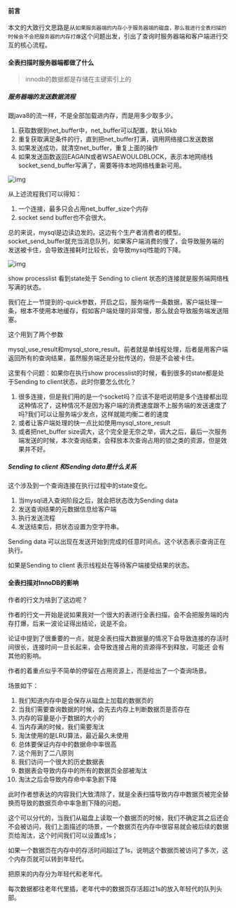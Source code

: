 #### 前言

本文的大致行文思路是从`如果服务器端的内存小于服务器端的磁盘，那么我进行全表扫描的时候会不会把服务器的内存打爆`这个问题出发，引出了查询时服务器端和客户端进行交互的核心流程。



#### 全表扫描时服务器端都做了什么

>  innodb的数据都是存储在主键索引上的



##### 服务器端的发送数据流程

跟java8的流一样，不是全部加载进内存，而是用多少取多少。

1. 获取数据到net_buffer中，net_buffer可以配置，默认16kb
2. 重复获取满足条件的行，直到把net_buffer打满，调用网络接口发送数据
3. 如果发送成功，就清空net_buffer，重复上面的操作
4. 如果发送函数返回EAGAIN或者WSAEWOULDBLOCK，表示本地网络栈socket_send_buffer写满了，需要等待本地网络栈重新可用。

![img](https://static001.geekbang.org/resource/image/a0/bd/a027c300d7dde8cea4fad8f34b670ebd.jpg)

从上述流程我们可以得知：

1. 一个连接，最多只会占用net_buffer_size个内存
2. socket send buffer也不会很大。



总的来说，mysql是边读边发的。这边有个生产者消费者的模型。socket_send_buffer就充当消息队列，如果客户端消费的慢了，会导致服务端的发送被卡住，会导致连接耗时比较长，会导致mysql性能的下降。

![img](https://static001.geekbang.org/resource/image/18/c3/183a704d4495bebbc13c524695b5b6c3.png)

show processlist 看到state处于 Sending to client 状态的连接就是服务端网络栈写满的状态。

我们在上一节提到的-quick参数，开启之后，服务端传一条数据，客户端处理一条，根本不使用本地缓存，假如客户端处理的非常慢，那么就会导致服务端发送阻塞。

这个用到了两个参数

mysql_use_result和mysql_store_result。前者就是单线程处理，后者是用客户端返回所有的查询结果，虽然服务端还是分批传送的，但是不会被卡住。



这里有个问题：如果你在执行show processlist的时候，看到很多的state都是处于Sending to client状态，此时你要怎么优化？

1. 很多连接，但是我们用的是一个socket吗？应该不是吧说明是多个连接都出现这种情况了，这种情况不是因为客户端的消费速度跟不上服务端的发送速度了吗?我们可以让服务端少发点，这样就能均衡二者的速度
2. 或者让客户端处理的快一点比如使用mysql_store_result
3. 或者把net_buffer size调大，这个完全是无奈之举，调大之后，最后一次服务端发送的时候，本次查询结束，会释放本次查询占用的锁之类的资源，但是效果并不好。



##### Sending to client 和Sending data是什么关系

这个涉及到一个查询连接在执行过程中的state变化。

1. 当mysql进入查询阶段之后，就会把状态改为Sending data
2. 发送查询结果的元数据信息给客户端
3. 执行发送流程
4. 发送结束后，把状态设置为空字符串。

Sending data 可以出现在发送开始到完成的任意时间点。这个状态表示查询正在执行。

如果是Sending to client 表示线程处在等待客户端接受结果的状态。





#### 全表扫描对InnoDB的影响

作者的行文为啥到了这边呢？

作者的行文一开始是说如果我对一个很大的表进行全表扫描，会不会把服务端的内存打爆，后来一波论证得出结论，说是不会。

论证中提到了很重要的一点，就是全表扫描大数据量的情况下会导致连接的存活时间很长，连接时间一旦长起来，会导致连接占用的资源得不到释放，可能还 会有其他的影响。



作者的着重点似乎不简单的停留在占用资源上，而是给出了一个查询场景。

场景如下：

1. 我们知道内存中是会保存从磁盘上加载的数据页的
2. 当我们需要查询数据的时候，会先去内存上判断数据页是否存在
3. 内存的容量是小于数据的大小的
4. 当内存满的时候，我们需要淘汰
5. 淘汰使用的是LRU算法，最近最久未使用
6. 总体要保证内存中的数据命中率很高
7. 这个用到了二八原则
8. 我们访问一个很大的历史数据表
9. 数据表会导致内存中的所有的数据页全部被淘汰
10. 淘汰之后会导致内存命中率急剧下降

此时作者想表达的内容我们大致清除了，就是全表扫描导致内存中数据页被完全替换而导致的数据页命中率急剧下降的问题。



这个可以分代的，当我们从磁盘上读取一个数据页的时候，我们不确定其之后还会不会被访问，我们上面描述的场景，一个数据页在内存中很容易就会被后续的数据页给淘汰，这个时间我们可以设置成1s；

如果一个数据页在内存中的存活时间超过了1s，说明这个数据页被访问了多次，这个内存页就可以转到年轻代。

把原来的内存分为年轻代和老年代。

每次数据都往老年代里插，老年代中的数据页存活超过1s的放入年轻代的队列头部。






